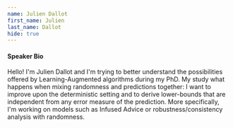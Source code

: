 ```yaml
---
name: Julien Dallot
first_name: Julien
last_name: Dallot
hide: true
---
```


#### Speaker Bio

Hello! I'm Julien Dallot and I'm trying to better understand the possibilities offered by Learning-Augmented algorithms during my PhD.  My study what happens when mixing randomness and predictions together: I want to improve upon the deterministic setting and to derive lower-bounds that are independent from any error measure of the prediction.  More specifically, I'm working on models such as Infused Advice or robustness/consistency analysis with randomness.